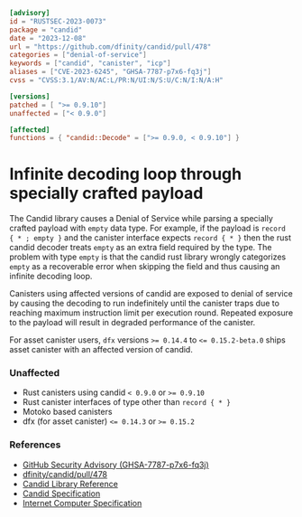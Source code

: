 ```toml
[advisory]
id = "RUSTSEC-2023-0073"
package = "candid"
date = "2023-12-08"
url = "https://github.com/dfinity/candid/pull/478"
categories = ["denial-of-service"]
keywords = ["candid", "canister", "icp"]
aliases = ["CVE-2023-6245", "GHSA-7787-p7x6-fq3j"]
cvss = "CVSS:3.1/AV:N/AC:L/PR:N/UI:N/S:U/C:N/I:N/A:H"

[versions]
patched = [ ">= 0.9.10"]
unaffected = ["< 0.9.0"]

[affected]
functions = { "candid::Decode" = [">= 0.9.0, < 0.9.10"] }
```

# Infinite decoding loop through specially crafted payload

The Candid library causes a Denial of Service while parsing a specially crafted payload with `empty` data type. For example, if the payload is `record { * ; empty }` and  the canister interface expects `record { * }` then the rust candid decoder treats `empty` as an extra field required by the type.  The problem with type `empty` is that the candid rust library wrongly categorizes `empty` as a recoverable error when skipping the field and thus causing an infinite decoding loop. 

Canisters using affected versions of candid are exposed to denial of service by causing the decoding to run indefinitely until the canister traps due to reaching maximum instruction limit per execution round. Repeated exposure to the payload will result in degraded performance of the canister.

For asset canister users, `dfx` versions `>= 0.14.4` to `<= 0.15.2-beta.0` ships asset canister with an affected version of candid.

### Unaffected 
- Rust canisters using candid `< 0.9.0` or `>= 0.9.10` 
- Rust canister interfaces of type other than `record { * }`
- Motoko based canisters
- dfx (for asset canister) `<= 0.14.3` or `>= 0.15.2`

### References
-  [GitHub Security Advisory (GHSA-7787-p7x6-fq3j)](https://github.com/dfinity/candid/security/advisories/GHSA-7787-p7x6-fq3j)
-  [dfinity/candid/pull/478](https://github.com/dfinity/candid/pull/478)
-  [Candid Library Reference](https://internetcomputer.org/docs/current/references/candid-ref)
-  [Candid Specification](https://github.com/dfinity/candid/blob/master/spec/Candid.md)
-  [Internet Computer Specification](https://internetcomputer.org/docs/current/references/ic-interface-spec)


